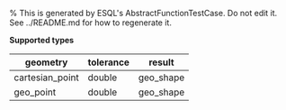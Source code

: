 % This is generated by ESQL's AbstractFunctionTestCase. Do not edit it. See ../README.md for how to regenerate it.

**Supported types**

| geometry | tolerance | result |
| --- | --- | --- |
| cartesian_point | double | geo_shape |
| geo_point | double | geo_shape |

